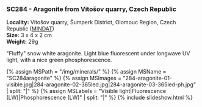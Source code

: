 
### <a name="SC284"></a> SC284 - Aragonite from Vitošov quarry, Czech Republic

**Locality:** Vitošov quarry, Šumperk District, Olomouc Region, Czech Republic ([MINDAT](https://www.mindat.org/loc-145723.html))  
**Size:** 3 x 4 x 2 cm  
**Weight:** 29g  

"Fluffy" snow white aragonite. Light blue fluorescent under longwave UV light,
with a nice green phosphorescence.

{% assign MSPath = "/img/minerals/" %}
{% assign MSName = "SC284aragonite" %}
{% assign MSImages = "284-aragonite-01-visible.jpg|284-aragonite-02-365led.jpg|284-aragonite-03-365led-ph.jpg" | split: "|" %}
{% assign MSLabels = "Visible light|Fluorescence (LW)|Phosphorescence (LW)" | split: "|" %}
{% include slideshow.html %}

